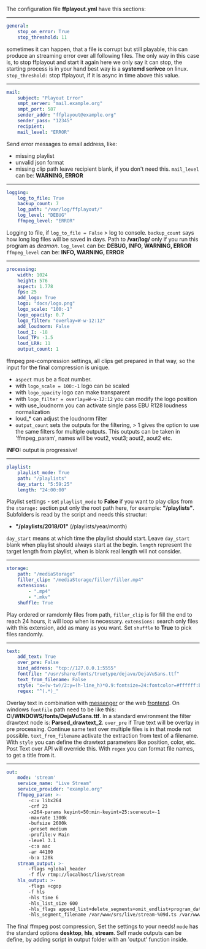 The configuration file **ffplayout.yml** have this sections:

---

```YAML
general:
    stop_on_error: True
    stop_threshold: 11
```
sometimes it can happen, that a file is corrupt but still playable,
this can produce an streaming error over all following files.
The only way in this case is, to stop ffplayout and start it again
here we only say it can stop, the starting process is in your hand
best way is a **systemd serivce** on linux.
`stop_threshold:` stop ffplayout, if it is async in time above this value.

---

```YAML
mail:
    subject: "Playout Error"
    smpt_server: "mail.example.org"
    smpt_port: 587
    sender_addr: "ffplayout@example.org"
    sender_pass: "12345"
    recipient:
    mail_level: "ERROR"
```
Send error messages to email address, like:
- missing playlist
- unvalid json format
- missing clip path
leave recipient blank, if you don't need this.
`mail_level` can be: **WARNING, ERROR**

---

```YAML
logging:
    log_to_file: True
    backup_count: 7
    log_path: "/var/log/ffplayout/"
    log_level: "DEBUG"
    ffmpeg_level: "ERROR"
```

Logging to file, if `log_to_file = False` > log to console.
`backup_count` says how long log files will be saved in days.
Path to **/var/log/** only if you run this program as *deamon*.
`log_level` can be: **DEBUG, INFO, WARNING, ERROR**
`ffmpeg_level` can be: **INFO, WARNING, ERROR**

---

```YAML
processing:
    width: 1024
    height: 576
    aspect: 1.778
    fps: 25
    add_logo: True
    logo: "docs/logo.png"
    logo_scale: "100:-1"
    logo_opacity: 0.7
    logo_filter: "overlay=W-w-12:12"
    add_loudnorm: False
    loud_I: -18
    loud_TP: -1.5
    loud_LRA: 11
    output_count: 1
```

ffmpeg pre-compression settings, all clips get prepared in that way,
so the input for the final compression is unique.
- `aspect` mus be a float number.
- with `logo_scale = 100:-1` logo can be scaled
- with `logo_opacity` logo can make transparent
- with `logo_filter = overlay=W-w-12:12` you can modify the logo position
- with use_loudnorm you can activate single pass EBU R128 loudness normalization
- loud_* can adjust the loudnorm filter
- `output_count` sets the outputs for the filtering, > 1 gives the option to use the same filters for multiple outputs. This outputs can be taken in 'ffmpeg_param', names will be vout2, vout3;
aout2, aout2 etc.

**INFO:** output is progressive!

---

```YAML
playlist:
    playlist_mode: True
    path: "/playlists"
    day_start: "5:59:25"
    length: "24:00:00"
```
Playlist settings -
set `playlist_mode` to **False** if you want to play clips from the `storage:` section
put only the root path here, for example: **"/playlists"**.
Subfolders is read by the script and needs this structur:
- **"/playlists/2018/01"** (/playlists/year/month)

`day_start` means at which time the playlist should start. Leave `day_start` blank when playlist should always start at the begin.
`length` represent the target length from playlist, when is blank real length will not consider.

---

```YAML
storage:
    path: "/mediaStorage"
    filler_clip: "/mediaStorage/filler/filler.mp4"
    extensions:
        - ".mp4"
        - ".mkv"
    shuffle: True
```
Play ordered or ramdomly files from path, `filler_clip` is for fill the end
to reach 24 hours, it will loop when is necessary. `extensions:` search only files
with this extension, add as many as you want. Set `shuffle` to **True** to pick files randomly.

---

```YAML
text:
    add_text: True
    over_pre: False
    bind_address: "tcp://127.0.0.1:5555"
    fontfile: "/usr/share/fonts/truetype/dejavu/DejaVuSans.ttf"
    text_from_filename: False
    style: "x=(w-tw)/2:y=(h-line_h)*0.9:fontsize=24:fontcolor=#ffffff:box=1:boxcolor=#000000:boxborderw=4"
    regex: "^(.*)_"
```
Overlay text in combination with [messenger](https://github.com/ffplayout/messenger) or the web [frontend](https://github.com/ffplayout/ffplayout-frontend).
On windows `fontfile` path need to be like this: **C\:/WINDOWS/fonts/DejaVuSans.ttf**.
In a standard environment the filter drawtext node is: **Parsed_drawtext_2**.
`over_pre` if True text will be overlay in pre processing. Continue same text
over multiple files is in that mode not possible.
`text_from_filename` activate the extraction from text of a filename. With `style` you can define the drawtext parameters like position, color, etc. Post Text over API will override this.
With `regex` you can format file names, to get a title from it.

---

```YAML
out:
    mode: 'stream'
    service_name: "Live Stream"
    service_provider: "example.org"
    ffmpeg_param: >-
        -c:v libx264
        -crf 23
        -x264-params keyint=50:min-keyint=25:scenecut=-1
        -maxrate 1300k
        -bufsize 2600k
        -preset medium
        -profile:v Main
        -level 3.1
        -c:a aac
        -ar 44100
        -b:a 128k
    stream_output: >-
        -flags +global_header
        -f flv rtmp://localhost/live/stream
    hls_output: >-
        -flags +cgop
        -f hls
        -hls_time 6
        -hls_list_size 600
        -hls_flags append_list+delete_segments+omit_endlist+program_date_time
        -hls_segment_filename /var/www/srs/live/stream-%09d.ts /var/www/srs/live/stream.m3u8
```

The final ffmpeg post compression, Set the settings to your needs!
`mode` has the standard options **desktop**, **hls**, **stream**. Self made outputs
can be define, by adding script in output folder with an 'output' function inside.
